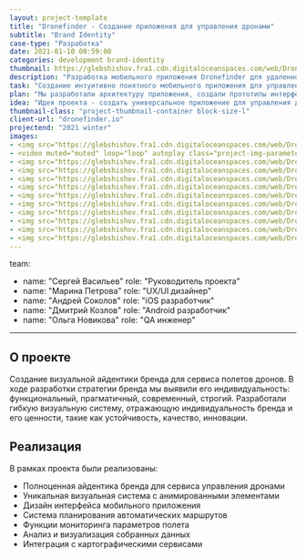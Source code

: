 ```yaml
---
layout: project-template
title: "Dronefinder - Создание приложения для управления дронами"
subtitle: "Brand Identity"
case-type: "Разработка"
date: 2021-01-10 00:59:00
categories: development brand-identity
thumbnail: https://glebshishov.fra1.cdn.digitaloceanspaces.com/web/Dronefinder-mobile/Dronefinder-thumbnail.png
description: "Разработка мобильного приложения Dronefinder для удаленного управления и мониторинга дронов с расширенными функциями навигации."
task: "Создание интуитивно понятного мобильного приложения для управления дронами с функциями планирования маршрутов, мониторинга полета и анализа собранных данных."
plan: "Мы разработали архитектуру приложения, создали прототипы интерфейсов, реализовали ключевые функции и провели тестирование в реальных условиях."
idea: "Идея проекта - создать универсальное приложение для управления дронами различных производителей с акцентом на удобство использования и функциональность."
thumbnail-class: "project-thumbnail-container block-size-l"
client-url: "dronefinder.io"
projectend: "2021 winter"
images:
- <img src="https://glebshishov.fra1.cdn.digitaloceanspaces.com/web/Dronefinder-mobile/drone-12.webp" class="project-img-parameters img-size-full" alt="Dronefinder-2">
- <video muted="muted" loop="loop" autoplay class="project-img-parameters img-size-tri"> <source src="https://glebshishov.fra1.cdn.digitaloceanspaces.com/web/Dronefinder/drone-anim-fly.webm"></video>
- <img src="https://glebshishov.fra1.cdn.digitaloceanspaces.com/web/Dronefinder-mobile/drone-mobile-1.webp" class="project-img-parameters img-size-full" alt="drone-mobile-1">
- <img src="https://glebshishov.fra1.cdn.digitaloceanspaces.com/web/Dronefinder-mobile/drone-mobile-2.png" class="project-img-parameters img-size-full" alt="drone-mobile-2">
- <img src="https://glebshishov.fra1.cdn.digitaloceanspaces.com/web/Dronefinder-mobile/drone-mobile-3.webp" class="project-img-parameters img-size-full" alt="drone-mobile-3">
- <img src="https://glebshishov.fra1.cdn.digitaloceanspaces.com/web/Dronefinder-mobile/drone-mobile-4.webp" class="project-img-parameters img-size-full" alt="drone-mobile-4">
- <img src="https://glebshishov.fra1.cdn.digitaloceanspaces.com/web/Dronefinder-mobile/drone-mobile-5.webp" class="project-img-parameters img-size-full" alt="drone-mobile-5">
- <img src="https://glebshishov.fra1.cdn.digitaloceanspaces.com/web/Dronefinder-mobile/drone-mobile-6.png" class="project-img-parameters img-size-full" alt="drone-mobile-6">
- <img src="https://glebshishov.fra1.cdn.digitaloceanspaces.com/web/Dronefinder-mobile/drone-mobile-7.png" class="project-img-parameters img-size-full" alt="drone-mobile-7">
- <img src="https://glebshishov.fra1.cdn.digitaloceanspaces.com/web/Dronefinder-mobile/drone-mobile-8.png" class="project-img-parameters img-size-full" alt="drone-mobile-8">
- <img src="https://glebshishov.fra1.cdn.digitaloceanspaces.com/web/Dronefinder-mobile/drone-mobile-9.png" class="project-img-parameters img-size-full" alt="drone-mobile-9">
- <img src="https://glebshishov.fra1.cdn.digitaloceanspaces.com/web/Dronefinder-mobile/drone-mobile-10.png" class="project-img-parameters img-size-full" alt="drone-mobile-10">
---
```

team:
  - name: "Сергей Васильев"
    role: "Руководитель проекта"
  - name: "Марина Петрова"
    role: "UX/UI дизайнер"
  - name: "Андрей Соколов"
    role: "iOS разработчик"
  - name: "Дмитрий Козлов"
    role: "Android разработчик"
  - name: "Ольга Новикова"
    role: "QA инженер"
---

## О проекте

Создание визуальной айдентики бренда для сервиса полетов дронов. В ходе разработки стратегии бренда мы выявили его индивидуальность: функциональный, прагматичный, современный, строгий. Разработали гибкую визуальную систему, отражающую индивидуальность бренда и его ценности, такие как устойчивость, качество, инновации.

## Реализация

В рамках проекта были реализованы:
- Полноценная айдентика бренда для сервиса управления дронами
- Уникальная визуальная система с анимированными элементами
- Дизайн интерфейса мобильного приложения
- Система планирования автоматических маршрутов
- Функции мониторинга параметров полета
- Анализ и визуализация собранных данных
- Интеграция с картографическими сервисами
